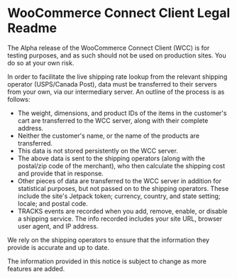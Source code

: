 # WooCommerce Connect Client Legal Readme

The Alpha release of the WooCommerce Connect Client (WCC) is for testing purposes, and as such should not be used on production sites. You do so at your own risk.

In order to facilitate the live shipping rate  lookup from the relevant shipping operator (USPS/Canada Post), data must be transferred to their servers from your own, via our intermediary server. An outline of the process is as follows:

* The weight, dimensions, and product IDs of the items in the customer's cart are transferred to the WCC server, along with their complete address.
* Neither the customer's name, or the name of the products are transferred.
* This data is not stored persistently on the WCC server.
* The above data is sent to the shipping operators (along with the postal/zip code of the merchant), who then calculate the shipping cost and provide that in response.
* Other pieces of data are transferred to the WCC server in addition for statistical purposes, but not passed on to the shipping operators. These include the site's Jetpack token; currency, country, and state setting; locale; and postal code.
* TRACKS events are recorded when you add, remove, enable, or disable a shipping service. The info recorded includes your site URL, browser user agent, and IP address.

We rely on the shipping operators to ensure that the information they provide is accurate and up to date. 

The information provided in this notice is subject to change as more features are added.
